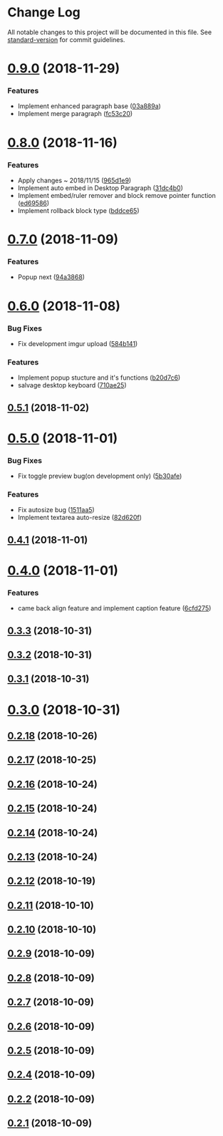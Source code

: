 # Change Log

All notable changes to this project will be documented in this file. See [standard-version](https://github.com/conventional-changelog/standard-version) for commit guidelines.

<a name="0.9.0"></a>
# [0.9.0](https://github.com/AlisProject/alis-editor/compare/v0.8.0...v0.9.0) (2018-11-29)


### Features

* Implement enhanced paragraph base ([03a889a](https://github.com/AlisProject/alis-editor/commit/03a889a))
* Implement merge paragraph ([fc53c20](https://github.com/AlisProject/alis-editor/commit/fc53c20))



<a name="0.8.0"></a>
# [0.8.0](https://github.com/AlisProject/alis-editor/compare/v0.7.0...v0.8.0) (2018-11-16)


### Features

* Apply changes ~ 2018/11/15 ([965d1e9](https://github.com/AlisProject/alis-editor/commit/965d1e9))
* Implement auto embed in Desktop Paragraph ([31dc4b0](https://github.com/AlisProject/alis-editor/commit/31dc4b0))
* Implement embed/ruler remover and block remove pointer function ([ed69586](https://github.com/AlisProject/alis-editor/commit/ed69586))
* Implement rollback block type ([bddce65](https://github.com/AlisProject/alis-editor/commit/bddce65))



<a name="0.7.0"></a>
# [0.7.0](https://github.com/AlisProject/alis-editor/compare/v0.6.0...v0.7.0) (2018-11-09)


### Features

* Popup next ([94a3868](https://github.com/AlisProject/alis-editor/commit/94a3868))



<a name="0.6.0"></a>
# [0.6.0](https://github.com/AlisProject/alis-editor/compare/v0.5.1...v0.6.0) (2018-11-08)


### Bug Fixes

* Fix development imgur upload ([584b141](https://github.com/AlisProject/alis-editor/commit/584b141))


### Features

* Implement popup stucture and it's functions ([b20d7c6](https://github.com/AlisProject/alis-editor/commit/b20d7c6))
* salvage desktop keyboard ([710ae25](https://github.com/AlisProject/alis-editor/commit/710ae25))



<a name="0.5.1"></a>
## [0.5.1](https://github.com/AlisProject/alis-editor/compare/v0.5.0...v0.5.1) (2018-11-02)



<a name="0.5.0"></a>
# [0.5.0](https://github.com/AlisProject/alis-editor/compare/v0.4.1...v0.5.0) (2018-11-01)


### Bug Fixes

* Fix toggle preview bug(on development only) ([5b30afe](https://github.com/AlisProject/alis-editor/commit/5b30afe))


### Features

* Fix autosize bug ([1511aa5](https://github.com/AlisProject/alis-editor/commit/1511aa5))
* Implement textarea auto-resize ([82d620f](https://github.com/AlisProject/alis-editor/commit/82d620f))



<a name="0.4.1"></a>
## [0.4.1](https://github.com/AlisProject/alis-editor/compare/v0.4.0...v0.4.1) (2018-11-01)



<a name="0.4.0"></a>
# [0.4.0](https://github.com/AlisProject/alis-editor/compare/v0.3.3...v0.4.0) (2018-11-01)


### Features

* came back align feature and implement caption feature ([6cfd275](https://github.com/AlisProject/alis-editor/commit/6cfd275))



<a name="0.3.3"></a>
## [0.3.3](https://github.com/AlisProject/alis-editor/compare/v0.3.2...v0.3.3) (2018-10-31)



<a name="0.3.2"></a>
## [0.3.2](https://github.com/AlisProject/alis-editor/compare/v0.3.1...v0.3.2) (2018-10-31)



<a name="0.3.1"></a>
## [0.3.1](https://github.com/AlisProject/alis-editor/compare/v0.3.0...v0.3.1) (2018-10-31)



<a name="0.3.0"></a>
# [0.3.0](https://github.com/AlisProject/alis-editor/compare/v0.2.18...v0.3.0) (2018-10-31)



<a name="0.2.18"></a>
## [0.2.18](https://github.com/AlisProject/alis-editor/compare/v0.2.17...v0.2.18) (2018-10-26)



<a name="0.2.17"></a>
## [0.2.17](https://github.com/AlisProject/alis-editor/compare/v0.2.16...v0.2.17) (2018-10-25)



<a name="0.2.16"></a>
## [0.2.16](https://github.com/AlisProject/alis-editor/compare/v0.2.15...v0.2.16) (2018-10-24)



<a name="0.2.15"></a>
## [0.2.15](https://github.com/AlisProject/alis-editor/compare/v0.2.14...v0.2.15) (2018-10-24)



<a name="0.2.14"></a>
## [0.2.14](https://github.com/AlisProject/alis-editor/compare/v0.2.13...v0.2.14) (2018-10-24)



<a name="0.2.13"></a>
## [0.2.13](https://github.com/AlisProject/alis-editor/compare/v0.2.12...v0.2.13) (2018-10-24)



<a name="0.2.12"></a>
## [0.2.12](https://github.com/AlisProject/alis-editor/compare/v0.2.11...v0.2.12) (2018-10-19)



<a name="0.2.11"></a>
## [0.2.11](https://github.com/AlisProject/alis-editor/compare/v0.2.6...v0.2.11) (2018-10-10)



<a name="0.2.10"></a>
## [0.2.10](https://github.com/AlisProject/alis-editor/compare/v0.2.6...v0.2.10) (2018-10-10)



<a name="0.2.9"></a>
## [0.2.9](https://github.com/AlisProject/alis-editor/compare/v0.2.6...v0.2.9) (2018-10-09)



<a name="0.2.8"></a>
## [0.2.8](https://github.com/AlisProject/alis-editor/compare/v0.2.6...v0.2.8) (2018-10-09)



<a name="0.2.7"></a>
## [0.2.7](https://github.com/AlisProject/alis-editor/compare/v0.2.6...v0.2.7) (2018-10-09)



<a name="0.2.6"></a>
## [0.2.6](https://github.com/AlisProject/alis-editor/compare/v0.2.5...v0.2.6) (2018-10-09)



<a name="0.2.5"></a>
## [0.2.5](https://github.com/AlisProject/alis-editor/compare/v0.2.4...v0.2.5) (2018-10-09)



<a name="0.2.4"></a>
## [0.2.4](https://github.com/AlisProject/alis-editor/compare/v0.2.2...v0.2.4) (2018-10-09)



<a name="0.2.2"></a>
## [0.2.2](https://github.com/AlisProject/alis-editor/compare/v0.2.1...v0.2.2) (2018-10-09)



<a name="0.2.1"></a>
## [0.2.1](https://github.com/AlisProject/alis-editor/compare/v0.1.0...v0.2.1) (2018-10-09)
